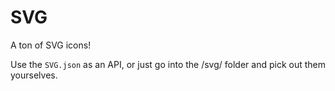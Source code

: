 # SVG
A ton of SVG icons!

Use the `SVG.json` as an API, or just go into the /svg/ folder and pick out them yourselves.
